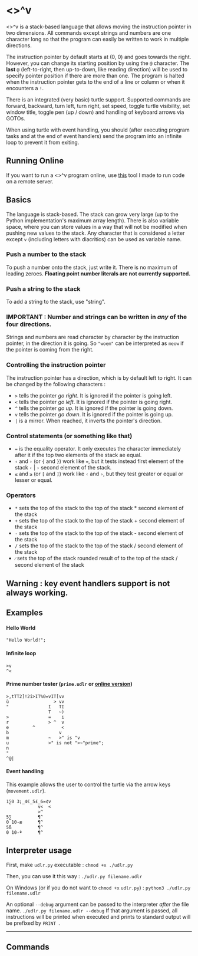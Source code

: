 # <>^v
<>^v is a stack-based language that allows moving the instruction pointer in two dimensions. All commands except strings and numbers are one character long so that the program can easily be written to work in multiple directions.

The instruction pointer by default starts at (0, 0) and goes towards the right. However, you can change its starting position by using the `@` character. The **last** `@` (left-to-right, then up-to-down, like reading direction) will be used to specify pointer position if there are more than one. The program is halted when the instruction pointer gets to the end of a line or column or when it encounters a `!`.

There is an integrated (very basic) turtle support. Supported commands are forward, backward, turn left, turn right, set speed, toggle turtle visibility, set window title, toggle pen (up / down) and handling of keyboard arrows via GOTOs.

When using turtle with event handling, you should (after executing program tasks and at the end of event handlers) send the program into an infinite loop to prevent it from exiting.

## Running Online

If you want to run a <>^v program online, use [this](https://v.astroide.repl.co/) tool I made to run code on a remote server.
## Basics

The language is stack-based. The stack can grow very large (up to the Python implementation's maximum array length). There is also variable space, where you can store values in a way that will not be modified when pushing new values to the stack. Any character that is considered a letter except `v` (including letters with diacritics) can be used as variable name.

### Push a number to the stack

To push a number onto the stack, just write it. There is no maximum of leading zeroes. **Floating point number literals are not currently supported.**

### Push a string to the stack

To add a string to the stack, use "string".

### IMPORTANT : Number and strings can be written in *any* of the four directions.
Strings and numbers are read character by character by the instruction pointer, in the direction it is going. So `"woem"` can be interpreted as `meow` if the pointer is coming from the right.

### Controlling the instruction pointer

The instruction pointer has a direction, which is by default left to right. It can be changed by the following characters :
* `>` tells the pointer *go right*. It is ignored if the pointer is going left.
* `<` tells the pointer *go left*. It is ignored if the pointer is going right.
* `^` tells the pointer *go up*. It is ignored if the pointer is going down.
* `v` tells the pointer *go down*. It is ignored if the pointer is going up.
* `|` is a mirror. When reached, it inverts the pointer's direction.

### Control statements (or something like that)
* `=` is the equality operator. It only executes the character immediately after it if the top two elements of the stack ae equal.
* `‹` and `›` (or `{` and `}`) work like `=`, but it tests instead first element of the stack `‹` | `›` second element of the stack.
* `≤` and `≥` (or `[` and `]`) work like `‹` and `›`, but they test greater or equal or lesser or equal.

### Operators

* `*` sets the top of the stack to the top of the stack * second element of the stack
* `+` sets the top of the stack to the top of the stack + second element of the stack
* `-` sets the top of the stack to the top of the stack - second element of the stack
* `/` sets the top of the stack to the top of the stack / second element of the stack
* `⁄` sets the top of the stack rounded result of to the top of the stack / second element of the stack
## Warning : key event handlers support is not always working.

## Examples

#### Hello World
```
"Hello World!";
```

#### Infinite loop
```
>v
^<
```

#### Prime number tester (`prime.udlr` or [online version](https://v.astroide.repl.co/#5cb1b919270144e143a4650e11d071f458a294541cfabfc8ada5487798422bfd))

```
>,tTT2]!2i>IT%0=vIT[vv
ù                 > vv
"               I   TI
                T   ~)
>               =    i
r               > ^  v
e         ^          <
b                   v
m               ~   >" is "v
u               >" is not ">~"prime";
n
"
^@|
```

#### Event handling

This example allows the user to control the turtle via the arrow keys (`movement.udlr`).

```
1∑0 3¡_4€_5£_6∞¢v
            v<  <
            >^
5∑          ¶^
0 10-æ      ¶^
5ß          ¶^
0 10-ª      ¶^
```

## Interpreter usage

First, make `udlr.py` executable :
`chmod +x ./udlr.py`

Then, you can use it this way :
`./udlr.py filename.udlr`

On Windows (or if you do not want to `chmod +x` `udlr.py`) :
`python3 ./udlr.py filename.udlr`

An optional `--debug` argument can be passed to the interpreter *after* the file name.
`./udlr.py filename.udlr --debug`
If that argument is passed, all instructions will be printed when executed and prints to standard output will be prefixed by `PRINT `.

---
## Commands
